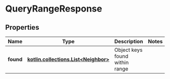 
# QueryRangeResponse

## Properties
| Name | Type | Description | Notes |
| ------------ | ------------- | ------------- | ------------- |
| **found** | [**kotlin.collections.List&lt;Neighbor&gt;**](Neighbor.md) | Object keys found within range |  |



